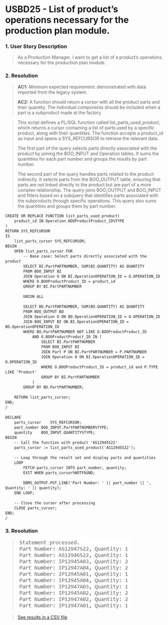 # USBD25 - List of product’s operations necessary for the production plan module.

### 1. User Story Description

>  As a Production Manager, I want to get a list of a product’s operations necessary for the production plan module.


### 2. Resolution
>**AC1:** Minimum expected requirement: demonstrated with data imported from the
legacy system.
> 
>**AC2:** A function should return a cursor with all the product
parts and their quantity. The individual components should be included when a
part is a subproduct made at the factory

>This script defines a PL/SQL function called list_parts_used_product, which returns a cursor containing a list of parts used by a specific product, along with their quantities. The function accepts a product_id as input and opens a SYS_REFCURSOR to retrieve the relevant data.
>
>The first part of the query selects parts directly associated with the product by joining the BOO_INPUT and Operation tables. It sums the quantities for each part number and groups the results by part number.
>
>The second part of the query handles parts related to the product indirectly. It selects parts from the BOO_OUTPUT table, ensuring that parts are not linked directly to the product but are part of a more complex relationship. The query joins BOO_OUTPUT and BOO_INPUT and filters based on a subquery that identifies parts associated with the subproducts through specific operations. This query also sums the quantities and groups them by part number.

    CREATE OR REPLACE FUNCTION list_parts_used_product(
        product_id IN Operation.BOOProductProduct_ID%TYPE
    )
    RETURN SYS_REFCURSOR
    IS
        list_parts_cursor SYS_REFCURSOR;
    BEGIN
        OPEN list_parts_cursor FOR
            -- Base case: Select parts directly associated with the product
            SELECT BI.PartPARTNUMBER, SUM(BI.QUANTITY) AS QUANTITY
            FROM BOO_INPUT BI
            JOIN Operation O ON BI.OperationOPERATION_ID = O.OPERATION_ID
            WHERE O.BOOProductProduct_ID = product_id
            GROUP BY BI.PartPARTNUMBER
    
            UNION ALL
    
            SELECT BO.PartPARTNUMBER, SUM(BO.QUANTITY) AS QUANTITY
            FROM BOO_OUTPUT BO
            JOIN Operation O ON BO.OperationOPERATION_ID = O.OPERATION_ID
            JOIN BOO_INPUT BI ON BI.OperationOPERATION_ID = BO.OperationOPERATION_ID
            WHERE BO.PartPARTNUMBER NOT LIKE O.BOOProductProduct_ID
                AND O.BOOProductProduct_ID IN (
                    SELECT BI.PartPARTNUMBER
                    FROM BOO_INPUT BI
                    JOIN Part P ON BI.PartPARTNUMBER = P.PARTNUMBER
                    JOIN Operation O ON BI.OperationOPERATION_ID = O.OPERATION_ID
                    WHERE O.BOOProductProduct_ID = product_id and P.TYPE LIKE 'Product'
                    GROUP BY BI.PartPARTNUMBER
                ) 
            GROUP BY BO.PartPARTNUMBER;
    
        RETURN list_parts_cursor;
    END;
    /

    DECLARE
        parts_cursor	SYS_REFCURSOR;
        part_number	BOO_INPUT.PartPARTNUMBER%TYPE;
        quantity	BOO_INPUT.QUANTITY%TYPE;
    BEGIN
        -- Call the function with product 'AS12945S22'
        parts_cursor := list_parts_used_product('AS12945S22');
    
        -- Loop through the result set and display parts and quantities
        LOOP
            FETCH parts_cursor INTO part_number, quantity;
            EXIT WHEN parts_cursor%NOTFOUND;
            
            DBMS_OUTPUT.PUT_LINE('Part Number: ' || part_number || ', Quantity: ' || quantity);
        END LOOP;
        
        -- Close the cursor after processing
        CLOSE parts_cursor;
    END;
    /


### 3. Resolution

>![Results](img/USBD25.png)

>[See results in a CSV file](csv_result/USBD25.csv)


